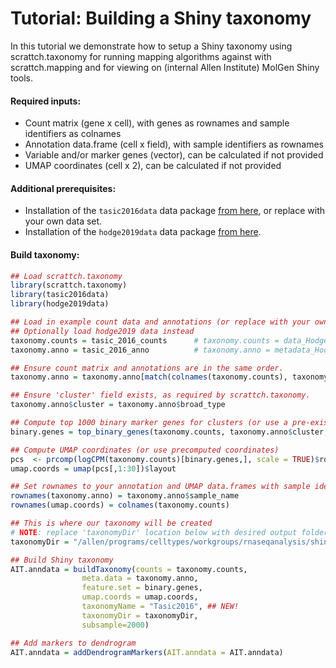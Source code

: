 # Tutorial: Building a Shiny taxonomy 

In this tutorial we demonstrate how to setup a Shiny taxonomy using scrattch.taxonomy for running mapping algorithms against with scrattch.mapping and for viewing on (internal Allen Institute) MolGen Shiny tools. 

#### Required inputs:

* Count matrix (gene x cell), with genes as rownames and sample identifiers as colnames
* Annotation data.frame (cell x field), with sample identifiers as rownames
* Variable and/or marker genes (vector), can be calculated if not provided
* UMAP coordinates (cell x 2), can be calculated if not provided

#### Additional prerequisites:

* Installation of the `tasic2016data` data package [from here](https://github.com/AllenInstitute/tasic2016data/), or replace with your own data set.
* Installation of the `hodge2019data` data package [from here](https://github.com/AllenInstitute/hodge2019data/).

#### Build taxonomy:

```R
## Load scrattch.taxonomy
library(scrattch.taxonomy)
library(tasic2016data)
library(hodge2019data)

## Load in example count data and annotations (or replace with your own)
## Optionally load hodge2019 data instead
taxonomy.counts = tasic_2016_counts      # taxonomy.counts = data_Hodge2019
taxonomy.anno = tasic_2016_anno          # taxonomy.anno = metadata_Hodge2019

## Ensure count matrix and annotations are in the same order.
taxonomy.anno = taxonomy.anno[match(colnames(taxonomy.counts), taxonomy.anno$sample_name),]

## Ensure 'cluster' field exists, as required by scrattch.taxonomy.
taxonomy.anno$cluster = taxonomy.anno$broad_type

## Compute top 1000 binary marker genes for clusters (or use a pre-existing vector)
binary.genes = top_binary_genes(taxonomy.counts, taxonomy.anno$cluster, 1000)

## Compute UMAP coordinates (or use precomputed coordinates)
pcs  <- prcomp(logCPM(taxonomy.counts)[binary.genes,], scale = TRUE)$rotation
umap.coords = umap(pcs[,1:30])$layout

## Set rownames to your annotation and UMAP data.frames with sample identifiers (Required!)
rownames(taxonomy.anno) = taxonomy.anno$sample_name
rownames(umap.coords) = colnames(taxonomy.counts)

## This is where our taxonomy will be created
# NOTE: replace 'taxonomyDir' location below with desired output folder location
taxonomyDir = "/allen/programs/celltypes/workgroups/rnaseqanalysis/shiny/10x_seq/tasic_2016"

## Build Shiny taxonomy 
AIT.anndata = buildTaxonomy(counts = taxonomy.counts,
                meta.data = taxonomy.anno,
                feature.set = binary.genes,
                umap.coords = umap.coords,
                taxonomyName = "Tasic2016", ## NEW!
                taxonomyDir = taxonomyDir,
                subsample=2000)

## Add markers to dendrogram
AIT.anndata = addDendrogramMarkers(AIT.anndata = AIT.anndata)
```
